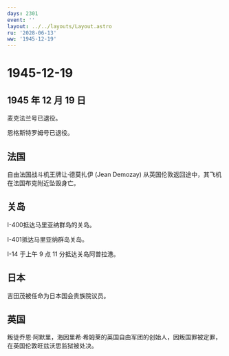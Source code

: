 ```yaml
---
days: 2301
event: ''
layout: ../../layouts/Layout.astro
ru: '2028-06-13'
ww: '1945-12-19'
---
```


# 1945-12-19

## 1945 年 12 月 19 日

麦克法兰号已退役。

恩格斯特罗姆号已退役。

## 法国

自由法国战斗机王牌让·德莫扎伊 (Jean Demozay)
从英国伦敦返回途中，其飞机在法国布克附近坠毁身亡。

## 关岛

I-400抵达马里亚纳群岛的关岛。

I-401抵达马里亚纳群岛关岛。

I-14 于上午 9 点 11 分抵达关岛阿普拉港。

## 日本

吉田茂被任命为日本国会贵族院议员。

## 英国

叛徒乔恩·阿默里，海因里希·希姆莱的英国自由军团的创始人，因叛国罪被定罪，在英国伦敦旺兹沃思监狱被处决。